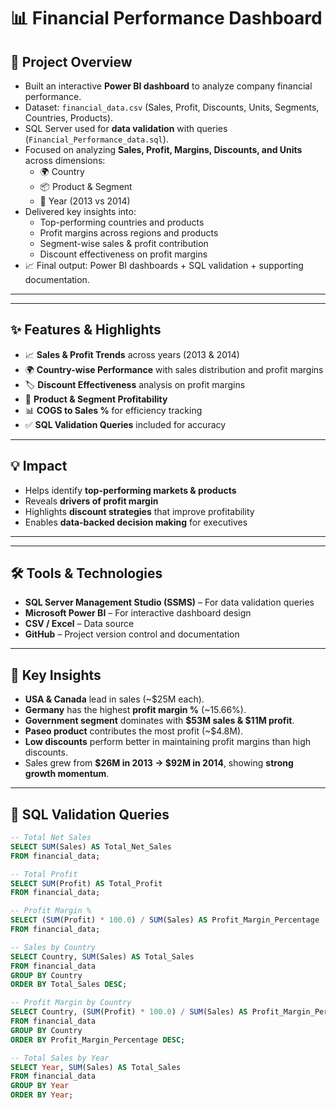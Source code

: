 # 📊 Financial Performance Dashboard

## 📌 Project Overview  
- Built an interactive **Power BI dashboard** to analyze company financial performance.  
- Dataset: `financial_data.csv` (Sales, Profit, Discounts, Units, Segments, Countries, Products).  
- SQL Server used for **data validation** with queries (`Financial_Performance_data.sql`).  
- Focused on analyzing **Sales, Profit, Margins, Discounts, and Units** across dimensions:  
  - 🌍 Country  
  - 📦 Product & Segment  
  - 📆 Year (2013 vs 2014)  
- Delivered key insights into:  
  - Top-performing countries and products  
  - Profit margins across regions and products  
  - Segment-wise sales & profit contribution  
  - Discount effectiveness on profit margins  
- 📈 Final output: Power BI dashboards + SQL validation + supporting documentation.  

---

---

## ✨ Features & Highlights  
- 📈 **Sales & Profit Trends** across years (2013 & 2014)  
- 🌍 **Country-wise Performance** with sales distribution and profit margins  
- 🏷️ **Discount Effectiveness** analysis on profit margins  
- 🛒 **Product & Segment Profitability**  
- 📊 **COGS to Sales %** for efficiency tracking  
- ✅ **SQL Validation Queries** included for accuracy  

---

## 💡 Impact  
- Helps identify **top-performing markets & products**  
- Reveals **drivers of profit margin**  
- Highlights **discount strategies** that improve profitability  
- Enables **data-backed decision making** for executives  

---


---

## 🛠 Tools & Technologies  
- **SQL Server Management Studio (SSMS)** – For data validation queries  
- **Microsoft Power BI** – For interactive dashboard design  
- **CSV / Excel** – Data source  
- **GitHub** – Project version control and documentation  

---

## 🔑 Key Insights  
- **USA & Canada** lead in sales (~$25M each).  
- **Germany** has the highest **profit margin %** (~15.66%).  
- **Government segment** dominates with **$53M sales & $11M profit**.  
- **Paseo product** contributes the most profit (~$4.8M).  
- **Low discounts** perform better in maintaining profit margins than high discounts.  
- Sales grew from **$26M in 2013 → $92M in 2014**, showing **strong growth momentum**.  

---

## 📜 SQL Validation Queries  

```sql
-- Total Net Sales
SELECT SUM(Sales) AS Total_Net_Sales 
FROM financial_data;

-- Total Profit
SELECT SUM(Profit) AS Total_Profit 
FROM financial_data;

-- Profit Margin %
SELECT (SUM(Profit) * 100.0) / SUM(Sales) AS Profit_Margin_Percentage 
FROM financial_data;

-- Sales by Country
SELECT Country, SUM(Sales) AS Total_Sales 
FROM financial_data
GROUP BY Country
ORDER BY Total_Sales DESC;

-- Profit Margin by Country
SELECT Country, (SUM(Profit) * 100.0) / SUM(Sales) AS Profit_Margin_Percentage 
FROM financial_data
GROUP BY Country
ORDER BY Profit_Margin_Percentage DESC;

-- Total Sales by Year
SELECT Year, SUM(Sales) AS Total_Sales 
FROM financial_data
GROUP BY Year
ORDER BY Year;
